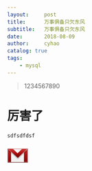 ```yaml
---
layout:     post
title:      万事俱备只欠东风
subtitle:   万事俱备只欠东风
date:       2018-08-09
author:     cyhao
catalog: true
tags:
    - mysql
---
```

 >1234567890
 
 
 # 厉害了
    
    sdfsdfdsf
  
  
  
  
![dsfsd](http://github.com/cyhao/cyhao.github.io/blob/master/images/gmail.png)
